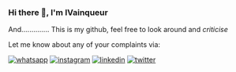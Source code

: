 ### Hi there 👋, I'm IVainqueur

And..............
This is my github, feel free to look around and *criticise*

Let me know about any of your complaints via:

<div>
  <a href="https://wa.me/+250727663656"><img src="https://user-images.githubusercontent.com/65293976/185197546-c864739e-59d8-4386-94dc-28d447ffe8e1.png" alt="whatsapp"></a>
  <a href="https://www.instagram.com/iva1nqueur"><img src="https://user-images.githubusercontent.com/65293976/185198234-42fa10a5-826e-42d3-80d1-bbad7e550b7a.png" alt="instagram"></a>
  <a href="https://www.linkedin.com/in/ivainqueur"><img src="https://user-images.githubusercontent.com/65293976/185198767-0de8862e-2621-471a-816b-141feb9f775f.png" alt="linkedin"></a>
  <a href="https://twitter.com/I_Vainqueur"><img src="https://user-images.githubusercontent.com/65293976/185200780-6b8f52bc-e652-4790-9b6e-adc011453f9a.png" alt="twitter"></a>

  
</div>

